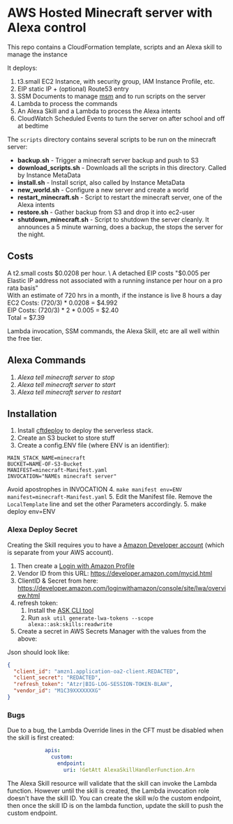 # AWS Hosted Minecraft server with Alexa control

This repo contains a CloudFormation template, scripts and an Alexa skill to manage the instance

It deploys:

1. t3.small EC2 Instance, with security group, IAM Instance Profile, etc.
2. EIP static IP + (optional) Route53 entry
3. SSM Documents to manage [msm](https://github.com/msmhq/msm) and to run scripts on the server
4. Lambda to process the commands
5. An Alexa Skill and a Lambda to process the Alexa intents
6. CloudWatch Scheduled Events to turn the server on after school and off at bedtime

The `scripts` directory contains several scripts to be run on the minecraft server:

* **backup.sh** - Trigger a minecraft server backup and push to S3
* **download_scripts.sh** - Downloads all the scripts in this directory. Called by Instance MetaData
* **install.sh** - Install script, also called by Instance MetaData
* **new_world.sh** - Configure a new server and create a world
* **restart_minecraft.sh** - Script to restart the minecraft server, one of the Alexa intents
* **restore.sh** - Gather backup from S3 and drop it into ec2-user
* **shutdown_minecraft.sh** - Script to shutdown the server cleanly. It announces a 5 minute warning, does a backup, the stops the server for the night.


## Costs

A t2.small costs $0.0208 per hour. \
A detached EIP costs "$0.005 per Elastic IP address not associated with a running instance per hour on a pro rata basis" \
With an estimate of 720 hrs in a month, if the instance is live 8 hours a day \
EC2 Costs: (720/3) * 0.0208 = $4.992 \
EIP Costs: (720/3) * 2 * 0.005 = $2.40 \
Total = $7.39

Lambda invocation, SSM commands, the Alexa Skill, etc are all well within the free tier.

## Alexa Commands

1. *Alexa tell minecraft server to stop*
1. *Alexa tell minecraft server to start*
1. *Alexa tell minecraft server to restart*


## Installation

1. Install [cftdeploy](https://pypi.org/project/cftdeploy/) to deploy the serverless stack.
2. Create an S3 bucket to store stuff
3. Create a config.ENV file (where ENV is an identifier):
```
MAIN_STACK_NAME=minecraft
BUCKET=NAME-OF-S3-Bucket
MANIFEST=minecraft-Manifest.yaml
INVOCATION="NAMEs minecraft server"
```
Avoid apostrophes in INVOCATION
4. `make manifest env=ENV manifest=minecraft-Manifest.yaml`
5. Edit the Manifest file. Remove the `LocalTemplate` line and set the other Parameters accordingly.
5. make deploy env=ENV


### Alexa Deploy Secret

Creating the Skill requires you to have a [Amazon Developer account](https://developer.amazon.com/) (which is separate from your AWS account).

1. Then create a [Login with Amazon Profile](https://developer.amazon.com/loginwithamazon/console/site/lwa/overview.html)
1. Vendor ID from this URL: https://developer.amazon.com/mycid.html
2. ClientID & Secret from here: https://developer.amazon.com/loginwithamazon/console/site/lwa/overview.html
3. refresh token:
	1. Install the [ASK CLI tool](https://developer.amazon.com/en-US/docs/alexa/smapi/quick-start-alexa-skills-kit-command-line-interface.html)
	2. Run `ask util generate-lwa-tokens --scope alexa::ask:skills:readwrite`
4. Create a secret in AWS Secrets Manager with the values from the above:

Json should look like:

```json
{
  "client_id": "amzn1.application-oa2-client.REDACTED",
  "client_secret": "REDACTED",
  "refresh_token": "Atzr|BIG-LOG-SESSION-TOKEN-BLAH",
  "vendor_id": "M1C39XXXXXXXG"
}
```

### Bugs

Due to a bug, the Lambda Override lines in the CFT must be disabled when the skill is first created:
```yaml
            apis:
              custom:
                endpoint:
                  uri: !GetAtt AlexaSkillHandlerFunction.Arn
```

The Alexa Skill resource will validate that the skill can invoke the Lambda function. However until the skill is created, the Lambda invocation role doesn't have the skill ID. You can create the skill w/o the custom endpoint, then once the skill ID is on the lambda function, update the skill to push the custom endpoint.